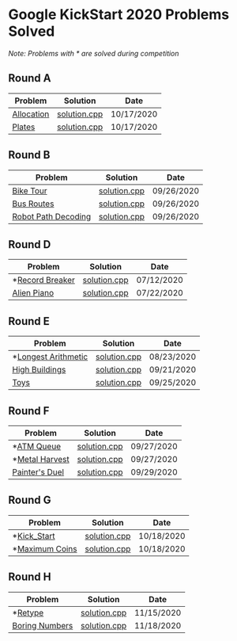 # Google KickStart 2020 Problems Solved
*Note: Problems with * are solved during competition*

## Round A
| Problem                   | Solution                    | Date       |
| ------------------------- | --------------------------- | ---------- |
| [Allocation][allocation1] | [solution.cpp][allocation2] | 10/17/2020 |
| [Plates][plates1]         | [solution.cpp][plates2]     | 10/17/2020 |

## Round B
| Problem                                     | Solution                             | Date       |
| ------------------------------------------- | ------------------------------------ | ---------- |
| [Bike Tour][bike_tour1]                     | [solution.cpp][bike_tour2]           | 09/26/2020 |
| [Bus Routes][bus_routes1]                   | [solution.cpp][bus_routes2]          | 09/26/2020 |
| [Robot Path Decoding][robot_path_decoding1] | [solution.cpp][robot_path_decoding2] | 09/26/2020 |

## Round D
| Problem                            | Solution                        | Date       |
| ---------------------------------- | ------------------------------- | ---------- |
| *[Record Breaker][record_breaker1] | [solution.cpp][record_breaker2] | 07/12/2020 |
| [Alien Piano][alien_piano1]        | [solution.cpp][alien_piano2]    | 07/22/2020 |

## Round E
| Problem                                    | Solution                            | Date       |
| ------------------------------------------ | ----------------------------------- | ---------- |
| *[Longest Arithmetic][longest_arithmetic1] | [solution.cpp][longest_arithmetic2] | 08/23/2020 |
| [High Buildings][high_buildings1]          | [solution.cpp][high_buildings2]     | 09/21/2020 |
| [Toys][toys1]                              | [solution.cpp][toys2]               | 09/25/2020 |

## Round F
| Problem                          | Solution                       | Date       |
| -------------------------------- | ------------------------------ | ---------- |
| *[ATM Queue][atm_queue1]         | [solution.cpp][atm_queue2]     | 09/27/2020 |
| *[Metal Harvest][metal_harvest1] | [solution.cpp][metal_harvest2] | 09/27/2020 |
| [Painter's Duel][painters_duel1] | [solution.cpp][painters_duel2] | 09/29/2020 |

## Round G
| Problem                      | Solution                    | Date       |
| ---------------------------- | --------------------------- | ---------- |
| *[Kick_Start][kick_start1]   | [solution.cpp][kick_start1] | 10/18/2020 |
| *[Maximum Coins][max_coins1] | [solution.cpp][max_coins2]  | 10/18/2020 |

## Round H
| Problem                           | Solution                        | Date       |
| --------------------------------- | ------------------------------- | ---------- |
| *[Retype][retype1]                | [solution.cpp][retype2]         | 11/15/2020 |
| [Boring Numbers][boring_numbers1] | [solution.cpp][boring_numbers2] | 11/18/2020 |

[record_breaker1]: https://codingcompetitions.withgoogle.com/kickstart/round/000000000019ff08/0000000000387171
[record_breaker2]: ./D/RecordBreaker/solution.cpp
[alien_piano1]: https://codingcompetitions.withgoogle.com/kickstart/round/000000000019ff08/0000000000387174
[alien_piano2]: ./D/AlienPiano/solution.cpp
[longest_arithmetic1]: https://codingcompetitions.withgoogle.com/kickstart/round/000000000019ff47/00000000003bf4ed
[longest_arithmetic2]: ./E/LongestArithmetic/solution.cpp
[high_buildings1]: https://codingcompetitions.withgoogle.com/kickstart/round/000000000019ff47/00000000003bef73
[high_buildings2]: ./E/HighBuildings/solution.cpp
[toys1]: https://codingcompetitions.withgoogle.com/kickstart/round/000000000019ff47/00000000003bef29
[toys2]: ./E/Toys/solution.cpp
[bike_tour1]: https://codingcompetitions.withgoogle.com/kickstart/round/000000000019ffc8/00000000002d82e6
[bike_tour2]: ./B/BikeTour/solution.cpp
[bus_routes1]: https://codingcompetitions.withgoogle.com/kickstart/round/000000000019ffc8/00000000002d83bf
[bus_routes2]: ./B/BusRoutes/solution.cpp
[robot_path_decoding1]: https://codingcompetitions.withgoogle.com/kickstart/round/000000000019ffc8/00000000002d83dc
[robot_path_decoding2]: ./B/RobotPathDecoding/solution.cpp
[atm_queue1]: https://codingcompetitions.withgoogle.com/kickstart/round/000000000019ff48/00000000003f4ed8
[atm_queue2]: ./F/ATMQueue/solution.cpp
[metal_harvest1]: https://codingcompetitions.withgoogle.com/kickstart/round/000000000019ff48/00000000003f4b8b
[metal_harvest2]: ./F/MetalHarvest/solution.cpp
[painters_duel1]: https://codingcompetitions.withgoogle.com/kickstart/round/000000000019ff48/00000000003f47fb
[painters_duel2]: ./F/PaintersDuel/solution.cpp
[allocation1]: https://codingcompetitions.withgoogle.com/kickstart/round/000000000019ffc7/00000000001d3f56
[allocation2]: ./A/Allocation/solution.cpp
[plates1]: https://codingcompetitions.withgoogle.com/kickstart/round/000000000019ffc7/00000000001d40bb
[plates2]: ./A/Plates/solution.cpp
[kick_start1]: https://codingcompetitions.withgoogle.com/kickstart/round/00000000001a0069/0000000000414bfb
[kick_start2]: ./G/Kick_Start/solution.cpp
[max_coins1]: https://codingcompetitions.withgoogle.com/kickstart/round/00000000001a0069/0000000000414a23
[max_coins2]: ./G/MaximumCoins/solution.cpp
[retype1]: https://codingcompetitions.withgoogle.com/kickstart/round/000000000019ff49/000000000043adc7
[retype2]: ./H/Retype/solution.cpp
[boring_numbers1]: https://codingcompetitions.withgoogle.com/kickstart/round/000000000019ff49/000000000043b0c6
[boring_numbers2]: ./H/BoringNumbers/solution.cpp